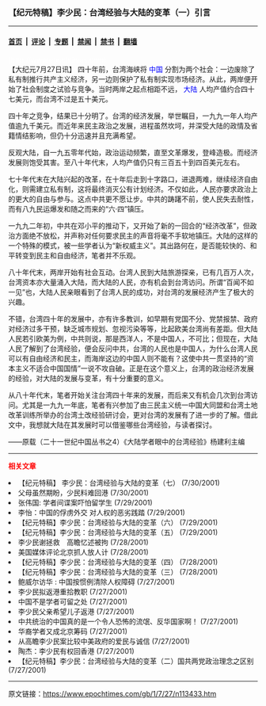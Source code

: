 ### 【纪元特稿】李少民：台湾经验与大陆的变革（一）引言

---

#### [首页](../../../..?n113433) &nbsp;|&nbsp; [评论](../../../../../epoch-comment?n113433) &nbsp;|&nbsp; [专题](../../../../../epoch-special?n113433) &nbsp;|&nbsp; [禁闻](../../../../../epoch-news?n113433) &nbsp;|&nbsp; [禁书](../../../../../books?n113433) &nbsp;|&nbsp; [翻墙](https://github.com/gfw-breaker/nogfw/blob/master/README.md?n113433)


<div class="post_content" id="artbody" itemprop="articleBody">
 <!-- article content begin -->
 <p>
  <font color="#ffffff">
   (http://www.epochtimes.com)
  </font>
  <br/>
  【大纪元7月27日讯】 四十年前，台湾海峡将
  <ok href="http://www3.epochtimes.com/news/epochnews/main/2.html">
   <font color="blue">
    <ok href="http://www3.epochtimes.com/news/epochnews/main/2.html">
     <font color="blue">
      中国
     </font>
    </ok>
   </font>
  </ok>
  分割为两个社会：一边废除了私有制推行共产主义经济，另一边则保护了私有制实现市场经济。从此，两岸便开始了社会制度之试验与竞争。当时两岸之起点相距不远，
  <ok href="http://www3.epochtimes.com/news/epochnews/main/2.html">
   <font color="blue">
    <ok href="http://www3.epochtimes.com/news/epochnews/main/2.html">
     <font color="blue">
      大陆
     </font>
    </ok>
   </font>
  </ok>
  人均产值约合四十七美元，而台湾不过是五十美元。
 </p>
 <p>
  四十年之竞争，结果已十分明了。台湾的经济发展，举世瞩目，一九九一年人均产值逾九千美元。而近年来民主政治之发展，进程虽然坎坷，并深受大陆的政情及省籍情结影响，但仍十分迅速并且充满希望。
 </p>
 <p>
  反观大陆，自一九五零年代始，政治运动频繁，直至文革爆发，登峰造极。而经济发展则饱受其害。至八十年代末，人均产值仍只有三百五十到四百美元左右。
 </p>
 <p>
  七十年代末在大陆兴起的改革，在十年后走到十字路口，进退两难，继续经济自由化，则需建立私有制，这将最终消灭公有计划经济。不仅如此，人民亦要求政治上的更大的自由与参与。这点中共更不愿让步。中共的踌躇不前，使人民失去耐性，而有八九民运爆发和随之而来的“六·四”镇压。
 </p>
 <p>
  一九九二年初，中共在邓小平的推动下，又开始了新的一回合的“经济改革”，但政治方面绝不放松，并声称对任何要求民主的声音将毫不手软地镇压。大陆的这样的一个特殊的模式，被一些学者认为“新权威主义”。其出路何在，是否能较快的、和平转变到民主和自由经济，笔者并不乐观。
 </p>
 <p>
  八十年代末，两岸开始有社会互动。台湾人民到大陆旅游探亲，已有几百万人次，台湾资本亦大量涌入大陆，而大陆的人民，亦有机会到台湾访问。所谓“百闻不如一见”也，大陆人民亲眼看到了台湾人民的成功，对台湾的发展经济产生了极大的兴趣。
 </p>
 <p>
  不错，台湾四十年的发展中，亦有许多教训，如早期有党国不分、党禁报禁、政府对经济过多干预，缺乏城市规划、忽视污染等等，比起欧美台湾尚有差距。但大陆人民若引欧美为例，中共则说，那是西洋人，不是中国人，不可比；但现在，大陆人民了解到了台湾经验，便会反问中共，台湾的人民也是中国人，为什么台湾人民可以有自由经济和民主，而海岸这边的中国人则不能有？这使中共一贯坚持的“资本主义不适合中国国情”一说不攻自破。正是在这个意义上，台湾的政治经济发展的经验，对大陆的发展与变革，有十分重要的意义。
 </p>
 <p>
  从八十年代末，笔者开始关注台湾四十年来的发展，而后来又有机会几次到台湾访问。尤其是一九九一年底，笔者有兴参加了由三民主义统一中国大同盟和台湾土地改革训练所举办的台湾土改经验研讨会，更对台湾的发展有了进一步的了解。借此文中，我想就大陆在其发展时可以借鉴哪些台湾经验，与读者探讨。
 </p>
 <p>
  ——原载（二十一世纪中国丛书之4）《大陆学者眼中的台湾经验》杨建利主编
 </p>
 <hr/>
 <p>
  <b>
   <font color="red">
    相关文章
   </font>
  </b>
  <br/>
 </p>
 <li>
  <ok href="newscontent.asp?ID=114375" target="_blank">
   【纪元特稿】  李少民：台湾经验与大陆的变革（七）
  </ok>
  (7/30/2001)
  <li>
   <ok href="newscontent.asp?ID=114307" target="_blank">
    父母虽然期盼，少民料难回港
   </ok>
   (7/30/2001)
   <li>
    <ok href="newscontent.asp?ID=114220" target="_blank">
     张伟国: 学者间谍案吓怕留学生
    </ok>
    (7/29/2001)
    <li>
     <ok href="newscontent.asp?ID=114218" target="_blank">
      李怡：中国的俘虏外交  对人权的恶劣践踏
     </ok>
     (7/29/2001)
     <li>
      <ok href="newscontent.asp?ID=114083" target="_blank">
       【纪元特稿】李少民：台湾经验与大陆的变革（六）
      </ok>
      (7/29/2001)
      <li>
       <ok href="newscontent.asp?ID=114082" target="_blank">
        【纪元特稿】李少民：台湾经验与大陆的变革（五）
       </ok>
       (7/29/2001)
       <li>
        <ok href="newscontent.asp?ID=113974" target="_blank">
         李少民谢拯救　高瞻忆述被拘
        </ok>
        (7/28/2001)
        <li>
         <ok href="newscontent.asp?ID=113929" target="_blank">
          美国媒体评论北京抓人放人计
         </ok>
         (7/28/2001)
         <li>
          <ok href="newscontent.asp?ID=113783" target="_blank">
           【纪元特稿】李少民：台湾经验与大陆的变革（四）
          </ok>
          (7/28/2001)
          <li>
           <ok href="newscontent.asp?ID=113782" target="_blank">
            【纪元特稿】李少民：台湾经验与大陆的变革（三）
           </ok>
           (7/28/2001)
           <li>
            <ok href="newscontent.asp?ID=113667" target="_blank">
             鲍威尔访华 : 中国按惯例清除人权障碍
            </ok>
            (7/27/2001)
            <li>
             <ok href="newscontent.asp?ID=113641" target="_blank">
              李少民拟返港重拾教职
             </ok>
             (7/27/2001)
             <li>
              <ok href="newscontent.asp?ID=113630" target="_blank">
               中国不是学者可留之处
              </ok>
              (7/27/2001)
              <li>
               <ok href="newscontent.asp?ID=113558" target="_blank">
                李少民父亲希望儿子返港
               </ok>
               (7/27/2001)
               <li>
                <ok href="newscontent.asp?ID=113521" target="_blank">
                 中共统治的中国真的是一个令人恐怖的流氓、反华国家啊！
                </ok>
                (7/27/2001)
                <li>
                 <ok href="newscontent.asp?ID=113452" target="_blank">
                  华裔学者又成北京筹码
                 </ok>
                 (7/27/2001)
                 <li>
                  <ok href="newscontent.asp?ID=113440" target="_blank">
                   从高瞻李少民案比较中美政府的爱民与诚信
                  </ok>
                  (7/27/2001)
                  <li>
                   <ok href="newscontent.asp?ID=113438" target="_blank">
                    陶杰：李少民有权回香港
                   </ok>
                   (7/27/2001)
                   <li>
                    <ok href="newscontent.asp?ID=113436" target="_blank">
                     【纪元特稿】李少民：台湾经验与大陆的变革（二）国共两党政治理念之区别
                    </ok>
                    (7/27/2001)
                    <br/>
                    <!-- article content end -->
                    <div id="below_article_ad">
                    </div>
                   </li>
                  </li>
                 </li>
                </li>
               </li>
              </li>
             </li>
            </li>
           </li>
          </li>
         </li>
        </li>
       </li>
      </li>
     </li>
    </li>
   </li>
  </li>
 </li>
</div>


---

原文链接：https://www.epochtimes.com/gb/1/7/27/n113433.htm